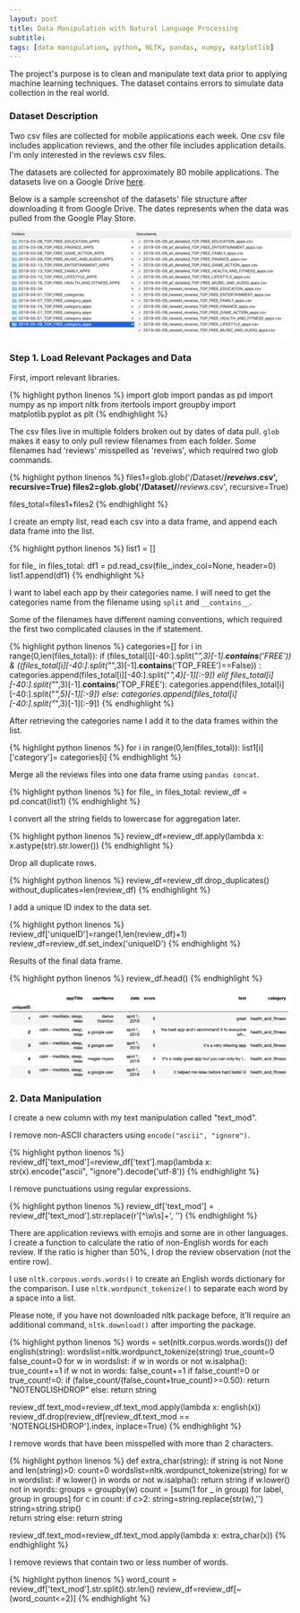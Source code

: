 ```yaml
---
layout: post
title: Data Manipulation with Natural Language Processing
subtitle:
tags: [data manipulation, python, NLTK, pandas, numpy, matplotlib]
---
```


The project's purpose is to clean and manipulate text data prior to applying machine learning techniques. The dataset contains errors to simulate data collection in the real world.   

### Dataset Description
Two csv files are collected for mobile applications each week. One csv file includes application reviews, and the other file includes application details.  I'm only interested in the reviews csv files.    

The datasets are collected for approximately 80 mobile applications. The datasets live on a Google Drive [here](https://drive.google.com/drive/folders/1j1YdI5IVaK0PUHmZTMsTpOWXcnm8m2d7?usp=sharing).   

Below is a sample screenshot of the datasets' file structure after downloading it from Google Drive. The dates represents when the data was pulled from the Google Play Store.

![png](/assets/img/data_manipulation/folder_structure.png)  


### Step 1. Load Relevant Packages and Data

First, import relevant libraries.   

{% highlight python linenos %}
import glob
import pandas as pd
import numpy as np
import nltk
from itertools import groupby
import matplotlib.pyplot as plt
{% endhighlight %}

The csv files live in multiple folders broken out by dates of data pull. `glob` makes it easy to only pull review filenames from each folder. Some filenames had 'reviews' misspelled as 'reveiws', which required two glob commands.   

{% highlight python linenos %}
files1=glob.glob('/Dataset/**/*reveiws*.csv', recursive=True)
files2=glob.glob('/Dataset/**/*reviews*.csv', recursive=True)

files_total=files1+files2
{% endhighlight %}

I create an empty list, read each csv into a data frame, and append each data frame into the list.  

{% highlight python linenos %}
list1 = []

for file_ in files_total:
    df1 = pd.read_csv(file_,index_col=None, header=0)
    list1.append(df1)
{% endhighlight %}


I want to label each app by their categories name. I will need to get the categories name from the filename using `split` and `__contains__`.   

Some of the filenames have different naming conventions, which required the first two complicated clauses in the if statement.   

{% highlight python linenos %}
categories=[]
for i in range(0,len(files_total)):
    if (files_total[i][-40:].split("_",3)[-1].__contains__('FREE')) & ((files_total[i][-40:].split("_",3)[-1].__contains__('TOP_FREE')==False)) :
        categories.append(files_total[i][-40:].split("_",4)[-1][:-9])
    elif files_total[i][-40:].split("_",3)[-1].__contains__('TOP_FREE'):
        categories.append(files_total[i][-40:].split("_",5)[-1][:-9])
    else:
        categories.append(files_total[i][-40:].split("_",3)[-1][:-9])
{% endhighlight %}

After retrieving the categories name I add it to the data frames within the list.   

{% highlight python linenos %}
for i in range(0,len(files_total)):
    list1[i]['category']= categories[i]
{% endhighlight %}

Merge all the reviews files into one data frame using `pandas concat`.   

{% highlight python linenos %}
for file_ in files_total:
    review_df = pd.concat(list1)
{% endhighlight %}

I convert all the string fields to lowercase for aggregation later.   

{% highlight python linenos %}
review_df=review_df.apply(lambda x: x.astype(str).str.lower())
{% endhighlight %}

Drop all duplicate rows.   

{% highlight python linenos %}
review_df=review_df.drop_duplicates()
without_duplicates=len(review_df)
{% endhighlight %}

I add a unique ID index to the data set.   

{% highlight python linenos %}
review_df['uniqueID']=range(1,len(review_df)+1)
review_df=review_df.set_index('uniqueID')
{% endhighlight %}

Results of the final data frame.   

{% highlight python linenos %}
review_df.head()
{% endhighlight %}

![png](/assets/img/data_manipulation/head_1.png)

### 2. Data Manipulation
I create a new column with my text manipulation called "text_mod".    

I remove non-ASCII characters using `encode("ascii", "ignore")`.

{% highlight python linenos %}
review_df['text_mod']=review_df['text'].map(lambda x: str(x).encode("ascii", "ignore").decode('utf-8'))
{% endhighlight %}

I remove punctuations using regular expressions.   

{% highlight python linenos %}
review_df['text_mod'] = review_df['text_mod'].str.replace(r'[^\w\s]+', '')
{% endhighlight %}

There are application reviews with emojis and some are in other languages. I create a function to calculate the ratio of non-English words for each review. If the ratio is higher than 50%, I drop the review observation (not the entire row).   

I use `nltk.corpous.words.words()` to create an English words dictionary for the comparison. I use `nltk.wordpunct_tokenize()` to separate each word by a space into a list.

Please note, if you have not downloaded nltk package before, it'll require an additional command, `nltk.download()` after importing the package.   

{% highlight python linenos %}
words = set(nltk.corpus.words.words())
def english(string):
    wordslist=nltk.wordpunct_tokenize(string)
    true_count=0
    false_count=0
    for w in wordslist:
        if w in words or not w.isalpha():
            true_count+=1
        if w not in words:
            false_count+=1
    if false_count!=0 or true_count!=0:
        if (false_count/(false_count+true_count)>=0.50):
            return "NOTENGLISHDROP"
        else:
            return string

review_df.text_mod=review_df.text_mod.apply(lambda x: english(x))
review_df.drop(review_df[review_df.text_mod == 'NOTENGLISHDROP'].index, inplace=True)
{% endhighlight %}


I remove words that have been misspelled with more than 2 characters.   

{% highlight python linenos %}
def extra_char(string):
    if string is not None and len(string)>0:
        count=0
        wordslist=nltk.wordpunct_tokenize(string)
        for w in wordslist:
            if w.lower() in words or not w.isalpha():
                return string
            if w.lower() not in words:
                groups = groupby(w)
                count = [sum(1 for _ in group) for label, group in groups]
                for c in count:
                    if c>2:
                        string=string.replace(str(w),'')
                        string=string.strip()  
                        return string
    else:
        return string

review_df.text_mod=review_df.text_mod.apply(lambda x: extra_char(x))
{% endhighlight %}

I remove reviews that contain two or less number of words.   

{% highlight python linenos %}
word_count = review_df['text_mod'].str.split().str.len()
review_df=review_df[~(word_count<=2)]
{% endhighlight %}
